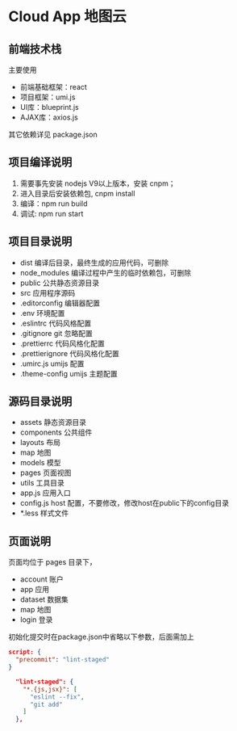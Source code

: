 # Cloud App 地图云

## 前端技术栈

主要使用 
- 前端基础框架：react
- 项目框架：umi.js
- UI库：blueprint.js
- AJAX库：axios.js

其它依赖详见 package.json

## 项目编译说明

1. 需要事先安装 nodejs V9以上版本，安装 cnpm；
2. 进入目录后安装依赖包, cnpm install
3. 编译：npm run build
4. 调试: npm run start

## 项目目录说明

- dist 编译后目录，最终生成的应用代码，可删除
- node_modules 编译过程中产生的临时依赖包，可删除
- public 公共静态资源目录
- src 应用程序源码
- .editorconfig 编辑器配置
- .env 环境配置
- .eslintrc 代码风格配置
- .gitignore git 忽略配置
- .prettierrc 代码风格化配置
- .prettierignore 代码风格化配置
- .umirc.js umijs 配置
- .theme-config umijs 主题配置

## 源码目录说明

- assets 静态资源目录
- components 公共组件
- layouts 布局
- map 地图
- models 模型
- pages 页面视图
- utils 工具目录
- app.js 应用入口
- config.js host 配置，不要修改，修改host在public下的config目录
- *.less 样式文件

## 页面说明

页面均位于 pages 目录下，

- account 账户
- app 应用
- dataset 数据集
- map 地图
- login 登录

初始化提交时在package.json中省略以下参数，后面需加上

```json
script: {
  "precommit": "lint-staged"
}
```

```json
  "lint-staged": {
    "*.{js,jsx}": [
      "eslint --fix",
      "git add"
    ]
  },
```